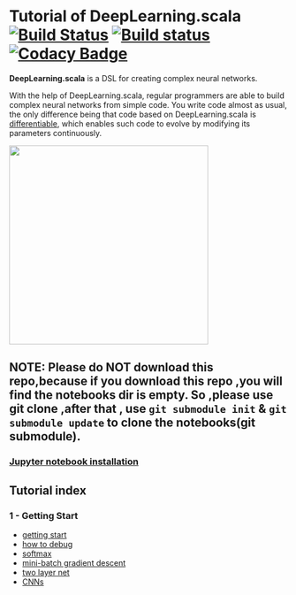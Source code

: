 # Tutorial of DeepLearning.scala [![Build Status](https://travis-ci.org/izhangzhihao/deeplearning-tutorial.svg?branch=master)](https://travis-ci.org/izhangzhihao/deeplearning-tutorial) [![Build status](https://ci.appveyor.com/api/projects/status/fvxjskxa9oqwqpel/branch/master?svg=true)](https://ci.appveyor.com/project/izhangzhihao/deeplearning-tutorial/branch/master) [![Codacy Badge](https://api.codacy.com/project/badge/Grade/09b2f5a4d06547a38ce425e7c7fae869)](https://www.codacy.com/app/izhangzhihao/deeplearning-tutorial?utm_source=github.com&utm_medium=referral&utm_content=izhangzhihao/deeplearning-tutorial&utm_campaign=badger)

**DeepLearning.scala** is a DSL for creating complex neural networks.

With the help of DeepLearning.scala, regular programmers are able to build complex neural networks from simple code. You  write code almost as usual, the only difference being that code based on DeepLearning.scala is [differentiable](https://colah.github.io/posts/2015-09-NN-Types-FP/), which enables such code to evolve by modifying its parameters continuously.

<img src="https://github.com/izhangzhihao/deeplearning-tutorial/blob/master/cover.jpeg" width="360">

## NOTE: Please do NOT download this repo,because if you download this repo ,you will find the notebooks dir is empty. So ,please use git clone ,after that , use `git submodule init` & `git submodule update` to clone the notebooks(git submodule).

### [Jupyter notebook installation](https://github.com/alexarchambault/jupyter-scala)

## Tutorial index

### 1 - Getting Start
- [getting start](https://github.com/thoughtworksinc/deeplearning.scala-website/blob/master/ipynbs/GettingStarted.ipynb)
- [how to debug](https://github.com/thoughtworksinc/deeplearning.scala-website/blob/master/ipynbs/Debug.ipynb)
- [softmax](https://github.com/thoughtworksinc/deeplearning.scala-website/blob/master/ipynbs/SoftmaxLinearClassifier.ipynb)
- [mini-batch gradient descent](https://github.com/thoughtworksinc/deeplearning.scala-website/blob/master/ipynbs/MiniBatchGradientDescent.ipynb)
- [two layer net](https://github.com/thoughtworksinc/deeplearning.scala-website/blob/master/ipynbs/TwoLayerNet.ipynb)
- [CNNs](https://github.com/thoughtworksinc/deeplearning.scala-website/blob/master/ipynbs/CNNs.ipynb)


